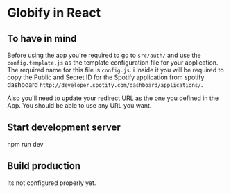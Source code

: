 # Globify in React

## To have in mind
Before using the app you're required to go to ```src/auth/``` and use the `config.template.js` as the template configuration file for your application. The required name for this file is `config.js`. 
i
Inside it you will be required to copy the Public and Secret ID for the Spotify application from spotify dashboard ``http://developer.spotify.com/dashboard/applications/``.

Also you'll need to update your redirect URL as the one you defined in the App. You should be able to use any URL you want.

## Start development server
npm run dev

## Build production
Its not configured properly yet.
